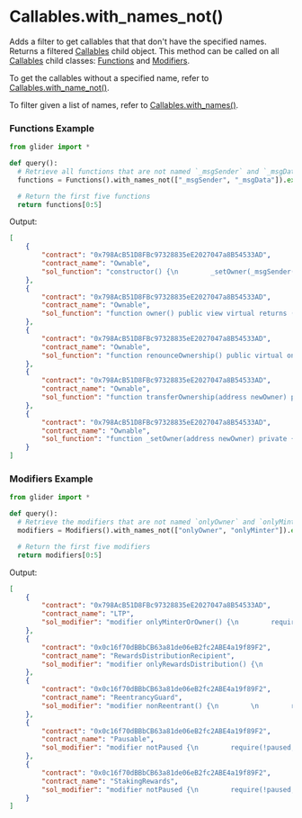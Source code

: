 # Callables.with\_names\_not()

Adds a filter to get callables that that don't have the specified names. Returns a filtered [Callables](./) child object. This method can be called on all [Callables](./) child classes: [Functions](../functions/) and [Modifiers](../modifiers/).

To get the callables without a specified name, refer to [Callables.with\_name\_not()](callables.with\_name\_not.md).

To filter given a list of names, refer to [Callables.with\_names()](callables.with\_names.md).

### Functions Example

```python
from glider import *

def query():
  # Retrieve all functions that are not named `_msgSender` and `_msgData`
  functions = Functions().with_names_not(["_msgSender", "_msgData"]).exec(100)

  # Return the first five functions
  return functions[0:5]
```

Output:

```json
[
    {
        "contract": "0x798AcB51D8FBc97328835eE2027047a8B54533AD",
        "contract_name": "Ownable",
        "sol_function": "constructor() {\n        _setOwner(_msgSender());\n    }"
    },
    {
        "contract": "0x798AcB51D8FBc97328835eE2027047a8B54533AD",
        "contract_name": "Ownable",
        "sol_function": "function owner() public view virtual returns (address) {\n        return _owner;\n    }"
    },
    {
        "contract": "0x798AcB51D8FBc97328835eE2027047a8B54533AD",
        "contract_name": "Ownable",
        "sol_function": "function renounceOwnership() public virtual onlyOwner {\n        _setOwner(address(0));\n    }"
    },
    {
        "contract": "0x798AcB51D8FBc97328835eE2027047a8B54533AD",
        "contract_name": "Ownable",
        "sol_function": "function transferOwnership(address newOwner) public virtual onlyOwner {\n        require(newOwner != address(0),\"Ownable: new owner is the zero address\");\n        _setOwner(newOwner);\n    }"
    },
    {
        "contract": "0x798AcB51D8FBc97328835eE2027047a8B54533AD",
        "contract_name": "Ownable",
        "sol_function": "function _setOwner(address newOwner) private {\n        address oldOwner = _owner;\n        _owner = newOwner;\n        emit OwnershipTransferred(oldOwner,newOwner);\n    }"
    }
]
```

### Modifiers Example

```python
from glider import *

def query():
  # Retrieve the modifiers that are not named `onlyOwner` and `onlyMinter`
  modifiers = Modifiers().with_names_not(["onlyOwner", "onlyMinter"]).exec(100)

  # Return the first five modifiers
  return modifiers[0:5]
```

Output:

```json
[
    {
        "contract": "0x798AcB51D8FBc97328835eE2027047a8B54533AD",
        "contract_name": "LTP",
        "sol_modifier": "modifier onlyMinterOrOwner() {\n        require( (msg.sender == minter) || (msg.sender == owner()),'Sender is not the minter nor owner');\n        _;\n    }"
    },
    {
        "contract": "0x0c16f70dBBbCB63a81de06eB2fc2ABE4a19f89F2",
        "contract_name": "RewardsDistributionRecipient",
        "sol_modifier": "modifier onlyRewardsDistribution() {\n        require(msg.sender == rewardsDistribution,\"Caller is not RewardsDistribution contract\");\n        _;\n    }"
    },
    {
        "contract": "0x0c16f70dBBbCB63a81de06eB2fc2ABE4a19f89F2",
        "contract_name": "ReentrancyGuard",
        "sol_modifier": "modifier nonReentrant() {\n        \n        require(_status != _ENTERED,\"ReentrancyGuard: reentrant call\");\n\n        \n        _status = _ENTERED;\n\n        _;\n\n        \n        \n        _status = _NOT_ENTERED;\n    }"
    },
    {
        "contract": "0x0c16f70dBBbCB63a81de06eB2fc2ABE4a19f89F2",
        "contract_name": "Pausable",
        "sol_modifier": "modifier notPaused {\n        require(!paused,\"This action cannot be performed while the contract is paused\");\n        _;\n    }"
    },
    {
        "contract": "0x0c16f70dBBbCB63a81de06eB2fc2ABE4a19f89F2",
        "contract_name": "StakingRewards",
        "sol_modifier": "modifier notPaused {\n        require(!paused,\"This action cannot be performed while the contract is paused\");\n        _;\n    }"
    }
]
```
